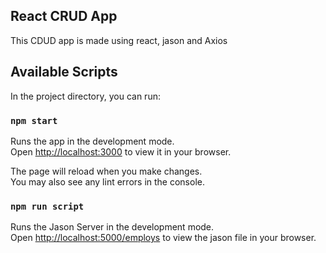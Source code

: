 ## React CRUD App

This CDUD app is made using react, jason and Axios

## Available Scripts

In the project directory, you can run:

### `npm start`

Runs the app in the development mode.\
Open [http://localhost:3000](http://localhost:3000) to view it in your browser.

The page will reload when you make changes.\
You may also see any lint errors in the console.



### `npm run script`

Runs the Jason Server in the development mode.\
Open [http://localhost:5000/employs](http://localhost:5000/employs) to view the jason file in  your browser.


